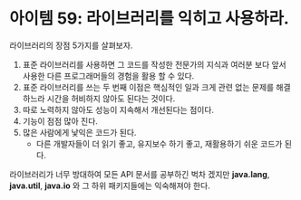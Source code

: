 # 아이템 59: 라이브러리를 익히고 사용하라.  
라이브러리의 장점 5가지를 살펴보자.  
1. 표준 라이브러리를 사용하면 그 코드를 작성한 전문가의 지식과 여러분 보다 앞서 사용한 다른 프로그래머들의 경험을 활용 할 수 있다.  
2. 표준 라이브러리를 쓰는 두 번째 이점은 핵심적인 일과 크게 관련 없는 문제를 해결하느라 시간을 허비하지 않아도 된다는 것이다.  
3. 따로 노력하지 않아도 성능이 지속해서 개선된다는 점이다.  
4. 기능이 점점 많아 진다.  
5. 많은 사람에게 낯익은 코드가 된다.  
    * 다른 개발자들이 더 읽기 좋고, 유지보수 하기 좋고, 재활용하기 쉬운 코드가 된다.  

라이브러리가 너무 방대하여 모든 API 문서를 공부하긴 벅차 겠지만 **java.lang**, **java.util**, **java.io** 와 그 하위 패키지들에는 익숙해져야 한다.  
